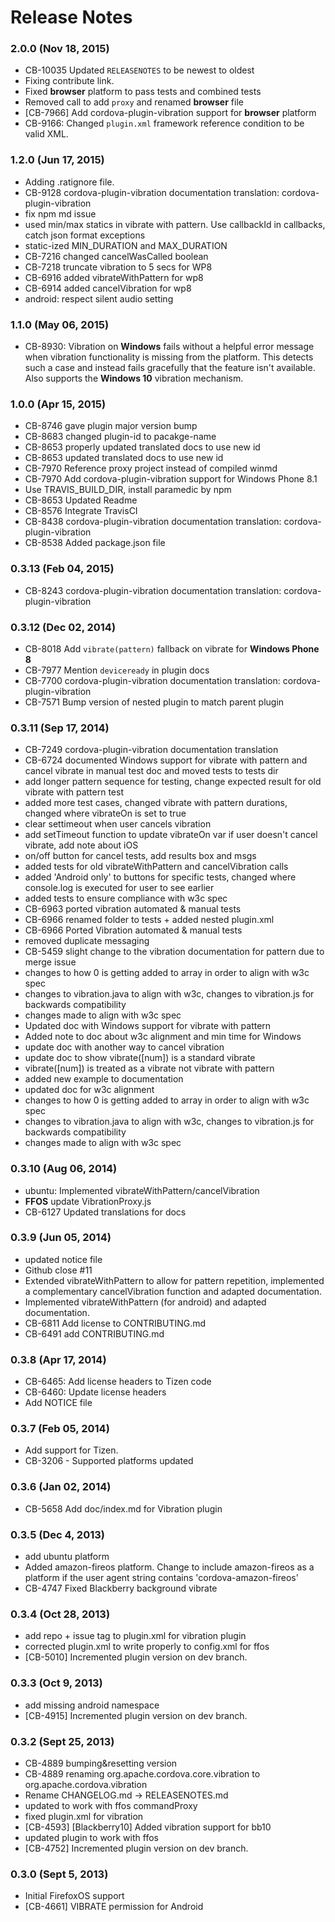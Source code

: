 <!--
#
# Licensed to the Apache Software Foundation (ASF) under one
# or more contributor license agreements.  See the NOTICE file
# distributed with this work for additional information
# regarding copyright ownership.  The ASF licenses this file
# to you under the Apache License, Version 2.0 (the
# "License"); you may not use this file except in compliance
# with the License.  You may obtain a copy of the License at
# 
# http://www.apache.org/licenses/LICENSE-2.0
# 
# Unless required by applicable law or agreed to in writing,
# software distributed under the License is distributed on an
# "AS IS" BASIS, WITHOUT WARRANTIES OR CONDITIONS OF ANY
#  KIND, either express or implied.  See the License for the
# specific language governing permissions and limitations
# under the License.
#
-->
# Release Notes

### 2.0.0 (Nov 18, 2015)
* CB-10035 Updated `RELEASENOTES` to be newest to oldest
* Fixing contribute link.
* Fixed **browser** platform to pass tests and combined tests
* Removed call to add `proxy` and renamed **browser** file
* [CB-7966] Add cordova-plugin-vibration support for **browser** platform
* CB-9166: Changed `plugin.xml` framework reference condition to be valid XML.

### 1.2.0 (Jun 17, 2015)
* Adding .ratignore file.
* CB-9128 cordova-plugin-vibration documentation translation: cordova-plugin-vibration
* fix npm md issue
* used min/max statics in vibrate with pattern. Use callbackId in callbacks, catch json format exceptions
* static-ized MIN_DURATION and MAX_DURATION
* CB-7216 changed cancelWasCalled boolean
* CB-7218 truncate vibration to 5 secs for WP8
* CB-6916 added vibrateWithPattern for wp8
* CB-6914 added cancelVibration for wp8
* android: respect silent audio setting

### 1.1.0 (May 06, 2015)
* CB-8930: Vibration on **Windows** fails without a helpful error message when vibration functionality is missing from the platform.  This detects such a case and instead fails gracefully that the feature isn't available.  Also supports the **Windows 10** vibration mechanism.

### 1.0.0 (Apr 15, 2015)
* CB-8746 gave plugin major version bump
* CB-8683 changed plugin-id to pacakge-name
* CB-8653 properly updated translated docs to use new id
* CB-8653 updated translated docs to use new id
* CB-7970 Reference proxy project instead of compiled winmd
* CB-7970 Add cordova-plugin-vibration support for Windows Phone 8.1
* Use TRAVIS_BUILD_DIR, install paramedic by npm
* CB-8653 Updated Readme
* CB-8576 Integrate TravisCI
* CB-8438 cordova-plugin-vibration documentation translation: cordova-plugin-vibration
* CB-8538 Added package.json file

### 0.3.13 (Feb 04, 2015)
* CB-8243 cordova-plugin-vibration documentation translation: cordova-plugin-vibration

### 0.3.12 (Dec 02, 2014)
* CB-8018 Add `vibrate(pattern)` fallback on vibrate for **Windows Phone 8**
* CB-7977 Mention `deviceready` in plugin docs
* CB-7700 cordova-plugin-vibration documentation translation: cordova-plugin-vibration
* CB-7571 Bump version of nested plugin to match parent plugin

### 0.3.11 (Sep 17, 2014)
* CB-7249 cordova-plugin-vibration documentation translation
* CB-6724 documented Windows support for vibrate with pattern and cancel vibrate in manual test doc and moved tests to tests dir
* add longer pattern sequence for testing, change expected result for old vibrate with pattern test
* added more test cases, changed vibrate with pattern durations, changed where vibrateOn is set to true
* clear settimeout when user cancels vibration
* add setTimeout function to update vibrateOn var if user doesn't cancel vibrate, add note about iOS
* on/off button for cancel tests, add results box and msgs
* added tests for old vibrateWithPattern and cancelVibration calls
* added 'Android only' to buttons for specific tests, changed where console.log is executed for user to see earlier
* added tests to ensure compliance with w3c spec
* CB-6963 ported vibration automated & manual tests
* CB-6966 renamed folder to tests + added nested plugin.xml
* CB-6966 Ported Vibration automated & manual tests
* removed duplicate messaging
* CB-5459 slight change to the vibration documentation for pattern due to merge issue
* changes to how 0 is getting added to array in order to align with w3c spec
* changes to vibration.java to align with w3c, changes to vibration.js for backwards compatibility
* changes made to align with w3c spec
* Updated doc with Windows support for vibrate with pattern
* Added note to doc about w3c alignment and min time for Windows
* update doc with another way to cancel vibration
* update doc to show vibrate([num]) is a standard vibrate
* vibrate([num]) is treated as a vibrate not vibrate with pattern
* added new example to documentation
* updated doc for w3c alignment
* changes to how 0 is getting added to array in order to align with w3c spec
* changes to vibration.java to align with w3c, changes to vibration.js for backwards compatibility
* changes made to align with w3c spec

### 0.3.10 (Aug 06, 2014)
* ubuntu: Implemented vibrateWithPattern/cancelVibration
* **FFOS** update VibrationProxy.js
* CB-6127 Updated translations for docs

### 0.3.9 (Jun 05, 2014)
* updated notice file
* Github close #11
* Extended vibrateWithPattern to allow for pattern repetition, implemented a complementary cancelVibration function and adapted documentation.
* Implemented vibrateWithPattern (for android) and adapted documentation.
* CB-6811 Add license to CONTRIBUTING.md
* CB-6491 add CONTRIBUTING.md

### 0.3.8 (Apr 17, 2014)
* CB-6465: Add license headers to Tizen code
* CB-6460: Update license headers
* Add NOTICE file

### 0.3.7 (Feb 05, 2014)
* Add support for Tizen.
* CB-3206 - Supported platforms updated

### 0.3.6 (Jan 02, 2014)
* CB-5658 Add doc/index.md for Vibration plugin

### 0.3.5 (Dec 4, 2013)
* add ubuntu platform
* Added amazon-fireos platform. Change to include amazon-fireos as a platform if the user agent string contains 'cordova-amazon-fireos'
* CB-4747 Fixed Blackberry background vibrate

### 0.3.4 (Oct 28, 2013)
* add repo + issue tag to plugin.xml for vibration plugin
* corrected plugin.xml to write properly to config.xml for ffos
* [CB-5010] Incremented plugin version on dev branch.

### 0.3.3 (Oct 9, 2013)
* add missing android namespace
* [CB-4915] Incremented plugin version on dev branch.

### 0.3.2 (Sept 25, 2013)
* CB-4889 bumping&resetting version
* CB-4889 renaming org.apache.cordova.core.vibration to org.apache.cordova.vibration
* Rename CHANGELOG.md -> RELEASENOTES.md
* updated to work with ffos commandProxy
* fixed plugin.xml for vibration
* [CB-4593] [Blackberry10] Added vibration support for bb10
* updated plugin to work with ffos
* [CB-4752] Incremented plugin version on dev branch.

### 0.3.0 (Sept 5, 2013)
* Initial FirefoxOS support
* [CB-4661] VIBRATE permission for Android
